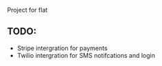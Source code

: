 Project for flat


## TODO:
* Stripe intergration for payments
* Twilio intergration for SMS notifcations and login